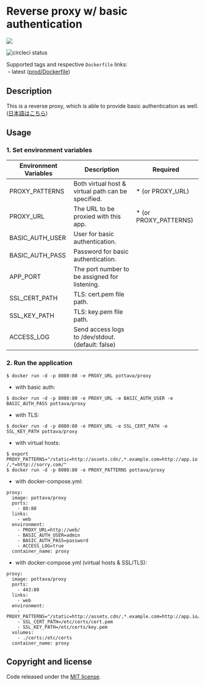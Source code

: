 # Reverse proxy w/ basic authentication

[![](https://badge.imagelayers.io/pottava/proxy:latest.svg)](https://imagelayers.io/?images=pottava/proxy:latest 'Get your own badge on imagelayers.io')

![circleci status](https://circleci.com/gh/pottava/basicauth-reverseproxy.svg?style=shield&circle-token=e15e15a99a3ad48806369829ab87e447aed7fbe7)

Supported tags and respective `Dockerfile` links:  
・latest ([prod/Dockerfile](https://github.com/pottava/basicauth-reverseproxy/blob/master/prod/Dockerfile))

## Description

This is a reverse proxy, which is able to provide basic authentication as well.  
([日本語はこちら](https://github.com/pottava/basicauth-reverseproxy/blob/master/README-ja.md))


## Usage

### 1. Set environment variables

Environment Variables     | Description                                       | Required
------------------------- | ------------------------------------------------- | ---------------------
PROXY_PATTERNS            | Both virtual host & virtual path can be specified.| * (or PROXY_URL)
PROXY_URL                 | The URL to be proxied with this app.              | * (or PROXY_PATTERNS)
BASIC_AUTH_USER           | User for basic authentication.                    | 
BASIC_AUTH_PASS           | Password for basic authentication.                | 
APP_PORT                  | The port number to be assigned for listening.     | 
SSL_CERT_PATH             | TLS: cert.pem file path.                          | 
SSL_KEY_PATH              | TLS: key.pem file path.                           | 
ACCESS_LOG                | Send access logs to /dev/stdout. (default: false) | 

### 2. Run the application

`$ docker run -d -p 8080:80 -e PROXY_URL pottava/proxy`

* with basic auth:  

`$ docker run -d -p 8080:80 -e PROXY_URL -e BASIC_AUTH_USER -e BASIC_AUTH_PASS pottava/proxy`

* with TLS:  

`$ docker run -d -p 8080:80 -e PROXY_URL -e SSL_CERT_PATH -e SSL_KEY_PATH pottava/proxy`

* with virtual hosts:  

`$ export PROXY_PATTERNS="/static=http://assets.cdn/,*.example.com=http://app.io/,*=http://sorry.com/"`  
`$ docker run -d -p 8080:80 -e PROXY_PATTERNS pottava/proxy`

* with docker-compose.yml:  

```
proxy:
  image: pottava/proxy
  ports:
    - 80:80
  links:
    - web
  environment:
    - PROXY_URL=http://web/
    - BASIC_AUTH_USER=admin
    - BASIC_AUTH_PASS=password
    - ACCESS_LOG=true
  container_name: proxy
```

* with docker-compose.yml (virtual hosts & SSL/TLS):  

```
proxy:
  image: pottava/proxy
  ports:
    - 443:80
  links:
    - web
  environment:
    - PROXY_PATTERNS="/static=http://assets.cdn/,*.example.com=http://app.io/,*=http://sorry.com/"
    - SSL_CERT_PATH=/etc/certs/cert.pem
    - SSL_KEY_PATH=/etc/certs/key.pem
  volumes:
    - ./certs:/etc/certs
  container_name: proxy
```


## Copyright and license

Code released under the [MIT license](https://github.com/pottava/basicauth-reverseproxy/blob/master/LICENSE).
